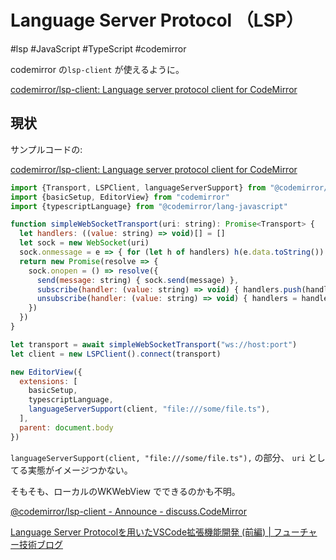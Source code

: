 # Language Server Protocol （LSP）

#lsp #JavaScript #TypeScript #codemirror 

codemirror の`lsp-client` が使えるように。

[codemirror/lsp-client: Language server protocol client for CodeMirror](https://github.com/codemirror/lsp-client)


## 現状

サンプルコードの:

[codemirror/lsp-client: Language server protocol client for CodeMirror](https://github.com/codemirror/lsp-client)

```js
import {Transport, LSPClient, languageServerSupport} from "@codemirror/lsp-client"
import {basicSetup, EditorView} from "codemirror"
import {typescriptLanguage} from "@codemirror/lang-javascript"

function simpleWebSocketTransport(uri: string): Promise<Transport> {
  let handlers: ((value: string) => void)[] = []
  let sock = new WebSocket(uri)
  sock.onmessage = e => { for (let h of handlers) h(e.data.toString()) }
  return new Promise(resolve => {
    sock.onopen = () => resolve({
      send(message: string) { sock.send(message) },
      subscribe(handler: (value: string) => void) { handlers.push(handler) },
      unsubscribe(handler: (value: string) => void) { handlers = handlers.filter(h => h != handler) }
    })
  })
}

let transport = await simpleWebSocketTransport("ws://host:port")
let client = new LSPClient().connect(transport)

new EditorView({
  extensions: [
    basicSetup,
    typescriptLanguage,
    languageServerSupport(client, "file:///some/file.ts"),
  ],
  parent: document.body
})
```


`languageServerSupport(client, "file:///some/file.ts"),` の部分、
`uri` としてる実態がイメージつかない。


そもそも、ローカルのWKWebView でできるのかも不明。


[@codemirror/lsp-client - Announce - discuss.CodeMirror](https://discuss.codemirror.net/t/codemirror-lsp-client/9309)




[Language Server Protocolを用いたVSCode拡張機能開発 (前編) | フューチャー技術ブログ](https://future-architect.github.io/articles/20221124a/)